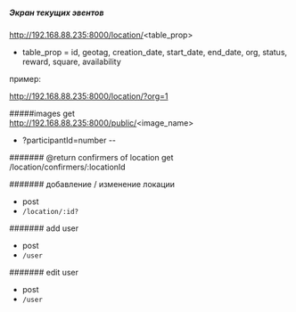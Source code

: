##### Экран текущих эвентов
http://192.168.88.235:8000/location/<table_prop>
- table_prop = id, geotag, creation_date, start_date, end_date, org, status, reward, square, availability

пример:

http://192.168.88.235:8000/location/?org=1

#####images
get<br>
http://192.168.88.235:8000/public/<image_name>
- ?participantId=number -- 



####### @return confirmers of location
get<br>
/location/confirmers/:locationId

####### добавление / изменение локации 
- post
- `/location/:id?`


####### add user
- post
- `/user`

####### edit user
- post
- `/user`
